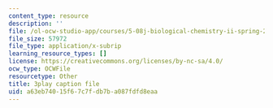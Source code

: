 ```yaml
---
content_type: resource
description: ''
file: /ol-ocw-studio-app/courses/5-08j-biological-chemistry-ii-spring-2016/a63eb74015f67c7fdb7ba087fdfd8eaa_zLJZY6VOO6w.srt
file_size: 57972
file_type: application/x-subrip
learning_resource_types: []
license: https://creativecommons.org/licenses/by-nc-sa/4.0/
ocw_type: OCWFile
resourcetype: Other
title: 3play caption file
uid: a63eb740-15f6-7c7f-db7b-a087fdfd8eaa
---
```

